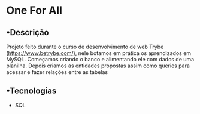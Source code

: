 # One For All

## •Descrição
Projeto feito durante o curso de desenvolvimento de web Trybe (https://www.betrybe.com/), nele botamos em prática os aprendizados em MySQL. Começamos criando o banco e alimentando ele com dados de uma planilha. Depois criamos as entidades propostas assim como queries para acessar e fazer relações entre as tabelas

## •Tecnologias
- SQL
